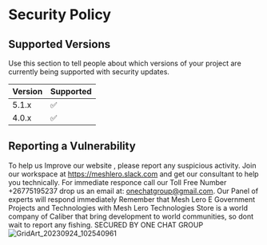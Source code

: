 # Security Policy


## Supported Versions

Use this section to tell people about which versions of your project are
currently being supported with security updates.

| Version | Supported          |
| ------- | ------------------ |
| 5.1.x   | :white_check_mark: |
| 4.0.x   | :white_check_mark: |

## Reporting a Vulnerability

To help us Improve our website , please report any suspicious activity. Join our workspace at https://meshlero.slack.com and get our consultant to help you technically.
For immediate responce call our Toll Free Number  +26775195237 
drop us an email at: onechatgroup@gmail.com. Our Panel of experts will respond immediately
Remember that Mesh Lero E Government Projects and  Technologies with Mesh Lero Technologies Store is a world company of Caliber that bring development to world communities, so dont wait to report any fishing.
SECURED BY ONE CHAT GROUP
![GridArt_20230924_102540961](https://github.com/Makate89/meshlero/assets/130196509/2ef1a35a-abe1-4a7e-acf0-26beff9718eb)


